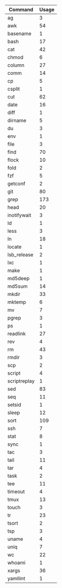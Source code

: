| Command       | Usage
|-|-|
| ag            | 3      |
| awk           | 54     |
| basename      | 1      |
| bash          | 17     |
| cat           | 42     |
| chmod         | 6      |
| column        | 27     |
| comm          | 14     |
| cp            | 5      |
| csplit        | 1      |
| cut           | 62     |
| date          | 16     |
| diff          | 1      |
| dirname       | 5      |
| du            | 3      |
| env           | 1      |
| file          | 3      |
| find          | 70     |
| flock         | 10     |
| fold          | 2      |
| fzf           | 5      |
| getconf       | 2      |
| git           | 80     |
| grep          | 173    |
| head          | 20     |
| inotifywait   | 3      |
| ld            | 1      |
| less          | 3      |
| ln            | 18     |
| locate        | 1      |
| lsb_release   | 2      |
| lxc           | 1      |
| make          | 1      |
| md5deep       | 1      |
| md5sum        | 14     |
| mkdir         | 33     |
| mktemp        | 6      |
| mv            | 7      |
| pgrep         | 3      |
| ps            | 1      |
| readlink      | 27     |
| rev           | 4      |
| rm            | 43     |
| rmdir         | 3      |
| scp           | 2      |
| script        | 4      |
| scriptreplay  | 1      |
| sed           | 83     |
| seq           | 11     |
| setsid        | 1      |
| sleep         | 12     |
| sort          | 109    |
| ssh           | 7      |
| stat          | 8      |
| sync          | 1      |
| tac           | 3      |
| tail          | 11     |
| tar           | 4      |
| task          | 2      |
| tee           | 11     |
| timeout       | 4      |
| tmux          | 13     |
| touch         | 3      |
| tr            | 23     |
| tsort         | 2      |
| tsp           | 3      |
| uname         | 4      |
| uniq          | 7      |
| wc            | 22     |
| whoami        | 1      |
| xargs         | 36     |
| yamllint      | 1      |
